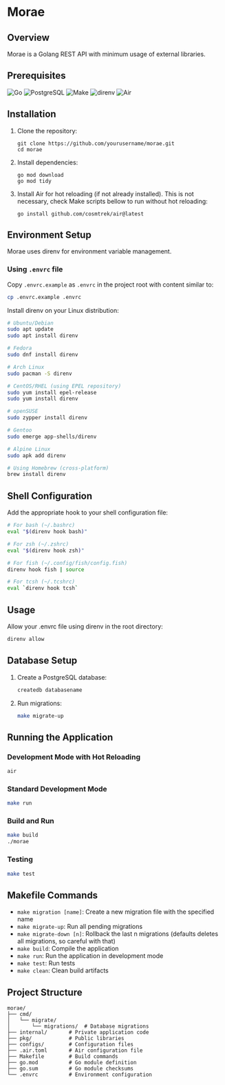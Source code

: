 # Morae

## Overview

Morae is a Golang REST API with minimum usage of external libraries.

## Prerequisites

![Go](https://img.shields.io/badge/Go-1.24+-00ADD8?style=for-the-badge&logo=go&logoColor=white)
![PostgreSQL](https://img.shields.io/badge/PostgreSQL-Latest-336791?style=for-the-badge&logo=postgresql&logoColor=white)
![Make](https://img.shields.io/badge/Make-Required-FF69B4?style=for-the-badge&logo=gnu&logoColor=white)
![direnv](https://img.shields.io/badge/direnv-Required-75D037?style=for-the-badge&logo=vim&logoColor=white)
![Air](https://img.shields.io/badge/Air-Hot_Reload-00BFFF?style=for-the-badge&logo=go&logoColor=white)

## Installation

1. Clone the repository:

   ```
   git clone https://github.com/yourusername/morae.git
   cd morae
   ```

2. Install dependencies:

   ```
   go mod download
   go mod tidy
   ```

3. Install Air for hot reloading (if not already installed). This is not necessary, check Make scripts bellow to run without hot reloading:
   ```
   go install github.com/cosmtrek/air@latest
   ```

## Environment Setup

Morae uses direnv for environment variable management.

### Using `.envrc` file

Copy `.envrc.example` as `.envrc` in the project root with content similar to:

```bash
cp .envrc.example .envrc
```

Install direnv on your Linux distribution:

```bash
# Ubuntu/Debian
sudo apt update
sudo apt install direnv

# Fedora
sudo dnf install direnv

# Arch Linux
sudo pacman -S direnv

# CentOS/RHEL (using EPEL repository)
sudo yum install epel-release
sudo yum install direnv

# openSUSE
sudo zypper install direnv

# Gentoo
sudo emerge app-shells/direnv

# Alpine Linux
sudo apk add direnv

# Using Homebrew (cross-platform)
brew install direnv
```

## Shell Configuration

Add the appropriate hook to your shell configuration file:

```bash
# For bash (~/.bashrc)
eval "$(direnv hook bash)"

# For zsh (~/.zshrc)
eval "$(direnv hook zsh)"

# For fish (~/.config/fish/config.fish)
direnv hook fish | source

# For tcsh (~/.tcshrc)
eval `direnv hook tcsh`
```

## Usage

Allow your .envrc file using direnv in the root directory:

```bash
direnv allow
```

## Database Setup

1. Create a PostgreSQL database:

   ```bash
   createdb databasename
   ```

2. Run migrations:
   ```bash
   make migrate-up
   ```

## Running the Application

### Development Mode with Hot Reloading

```bash
air
```

### Standard Development Mode

```bash
make run
```

### Build and Run

```bash
make build
./morae
```

### Testing

```bash
make test
```

## Makefile Commands

- `make migration [name]`: Create a new migration file with the specified name
- `make migrate-up`: Run all pending migrations
- `make migrate-down [n]`: Rollback the last n migrations (defaults deletes all migrations, so careful with that)
- `make build`: Compile the application
- `make run`: Run the application in development mode
- `make test`: Run tests
- `make clean`: Clean build artifacts

## Project Structure

```
morae/
├── cmd/
│   └── migrate/
│       └── migrations/  # Database migrations
├── internal/       # Private application code
├── pkg/            # Public libraries
├── configs/        # Configuration files
├── .air.toml       # Air configuration file
├── Makefile        # Build commands
├── go.mod          # Go module definition
├── go.sum          # Go module checksums
└── .envrc          # Environment configuration
```
